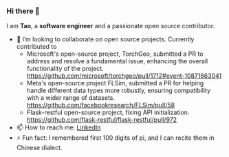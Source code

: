 ### Hi there 👋

<!--
**menglutao/MengluTao** is a ✨ _special_ ✨ repository because its `README.md` (this file) appears on your GitHub profile.

-->
I am **Tao**, a **software engineer** and a passionate open source contributor.

- 👯 I’m looking to collaborate on open source projects. Currently contributed to
  - Microsoft's open-source project, TorchGeo, submitted a PR to address and resolve a fundamental issue, enhancing the overall functionality of the project. https://github.com/microsoft/torchgeo/pull/1712#event-10871663041
  - Meta's open-source project FLSim, submitted a PR for helping handle different data types more robustly, ensuring compatibility with a wider range of datasets. 
  https://github.com/facebookresearch/FLSim/pull/58
  - Flask-restful open-source project, fixing API initialization. https://github.com/flask-restful/flask-restful/pull/972 
- 📫 How to reach me: [LinkedIn](https://www.linkedin.com/in/menglu-tao-12b722111/)
- ⚡ Fun fact: I remembered first 100 digits of pi, and I can recite them in Chinese dialect.


